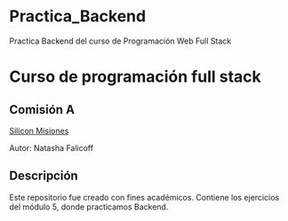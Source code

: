 # Practica_Backend
Practica Backend del curso de Programación Web Full Stack 

# Curso de programación full stack

## Comisión A 

[Silicon Misiones](https://siliconmisiones.gob.ar/)

Autor:  Natasha Falicoff

## Descripción

Este repositorio fue creado con fines académicos.
Contiene los ejercicios del módulo 5, donde practicamos Backend.
